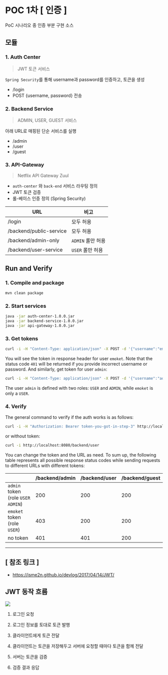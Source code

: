 # POC 1차 [ 인증 ]

PoC 시나리오 중 인증 부분 구현 소스

## 모듈

### 1. Auth Center

> JWT 토큰 서비스

`Spring Security`를 통해 username과 password를 인증하고, 토큰을 생성

* /login
* POST {username, password} 전송

### 2. Backend Service

> ADMIN, USER, GUEST 서비스

아래 URL로 매핑된 단순 서비스를 실행

* /admin
* /user
* /guest

### 3. API-Gateway

> Netflix API Gateway Zuul

* `auth-center` 와 `back-end` 서비스 라우팅 정의
* JWT 토큰 검증
* 롤-베이스 인증 정의 (Spring Security)

| URL                     | 비고             |
| ----------------------- | ---------------- |
| /login                  | 모두 허용         |
| /backend/public-service | 모두 허용         |
| /backend/admin-only     | `ADMIN` 롤만 허용 |
| /backend/user-service   | `USER` 롤만 허용  |


## Run and Verify

### 1. Compile and package
```bash
mvn clean package
```

### 2. Start services
```bash
java -jar auth-center-1.0.0.jar
java -jar backend-service-1.0.0.jar
java -jar api-gateway-1.0.0.jar
```

### 3. Get tokens
```bash
curl -i -H "Content-Type: application/json" -X POST -d '{"username":"emoket","password":"emoket"}' http://localhost:8080/login
```
You will see the token in response header for user `emoket`. Note that the status code `401` will be returned if you provide incorrect username or password. And similarly, get token for user `admin`:
```bash
curl -i -H "Content-Type: application/json" -X POST -d '{"username":"admin","password":"admin"}' http://localhost:8080/login
```
The user `admin` is defined with two roles: `USER` and `ADMIN`, while `emoket` is only a `USER`.

### 4. Verify
The general command to verify if the auth works is as follows:
```bash
curl -i -H "Authorization: Bearer token-you-got-in-step-3" http://localhost:8080/backend/user
```
or without token:
```bash
curl -i http://localhost:8080/backend/user
```
You can change the token and the URL as need. To sum up, the following table represents all possible response status codes while sending requests to different URLs with different tokens:

|                                     | /backend/admin | /backend/user | /backend/guest |
| ----------------------------------- | -------------- | ------------- | -------------- |
| `admin` token (role `USER` `ADMIN`) | 200            | 200           | 200            |
| `emoket` token (role `USER`)        | 403            | 200           | 200            |
| no token                            | 401            | 401           | 200            |

---

## [ 참조 링크 ]
* https://isme2n.github.io/devlog/2017/04/14/JWT/

## JWT 동작 흐름

![](https://t1.daumcdn.net/cfile/tistory/99AFF9335A255C1142)

1. 로그인 요청

2. 로그인 정보를 토대로 토큰 발행

3. 클라이언트에게 토큰 전달

4. 클라이언트는 토큰을 저장해두고 서버에 요청할 때마다 토큰을 함께 전달

5. 서버는 토큰을 검증

6. 검증 결과 응답
